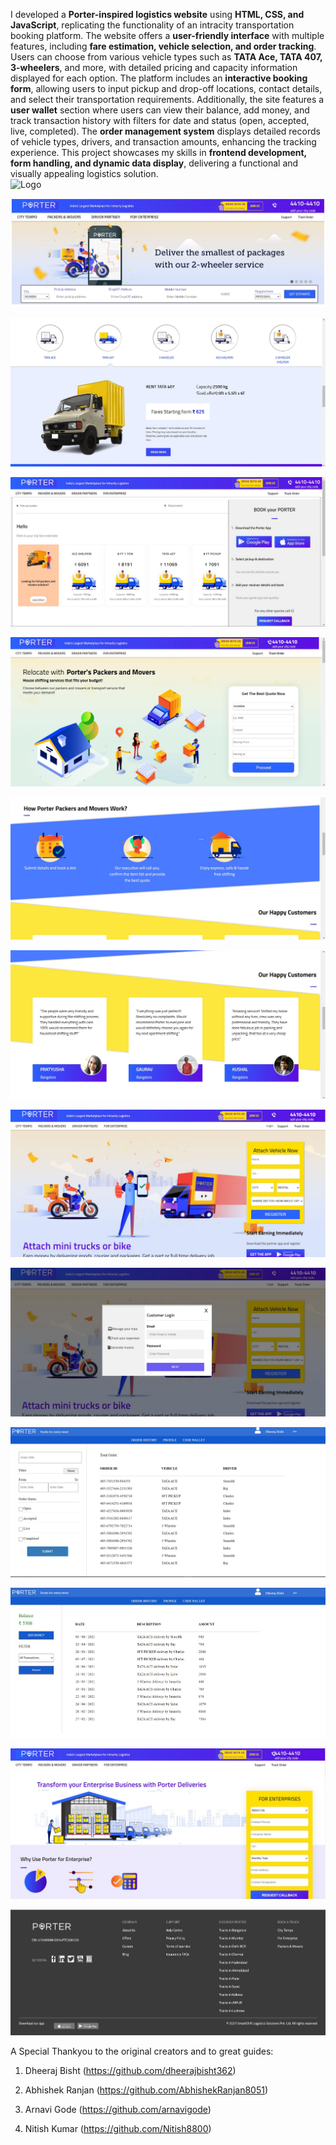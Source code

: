 I developed a **Porter-inspired logistics website** using **HTML, CSS, and JavaScript**, replicating the functionality of an intracity transportation booking platform. The website offers a **user-friendly interface** with multiple features, including **fare estimation, vehicle selection, and order tracking**. Users can choose from various vehicle types such as **TATA Ace, TATA 407, 3-wheelers**, and more, with detailed pricing and capacity information displayed for each option. The platform includes an **interactive booking form**, allowing users to input pickup and drop-off locations, contact details, and select their transportation requirements. Additionally, the site features a **user wallet** section where users can view their balance, add money, and track transaction history with filters for date and status (open, accepted, live, completed). The **order management system** displays detailed records of vehicle types, drivers, and transaction amounts, enhancing the tracking experience. This project showcases my skills in **frontend development, form handling, and dynamic data display**, delivering a functional and visually appealing logistics solution.  
![Logo](https://upload.wikimedia.org/wikipedia/commons/e/eb/Porter-logo.png)

![App Screenshot](https://github.com/dheerajbisht362/constructWeekPorterClone/blob/master/images/0001.JPG)
 
![App Screenshot](https://github.com/dheerajbisht362/constructWeekPorterClone/blob/master/images/0002.JPG)

![App Screenshot](https://github.com/dheerajbisht362/constructWeekPorterClone/blob/master/images/00014.JPG)

![App Screenshot](https://github.com/dheerajbisht362/constructWeekPorterClone/blob/master/images/0005.JPG)

![App Screenshot](https://github.com/dheerajbisht362/constructWeekPorterClone/blob/master/images/0006.JPG)

![App Screenshot](https://github.com/dheerajbisht362/constructWeekPorterClone/blob/master/images/0007.JPG)

![App Screenshot](https://github.com/dheerajbisht362/constructWeekPorterClone/blob/master/images/0008.JPG)

![App Screenshot](https://github.com/dheerajbisht362/constructWeekPorterClone/blob/master/images/00011.JPG)

![App Screenshot](https://github.com/dheerajbisht362/constructWeekPorterClone/blob/master/images/00012.JPG)

![App Screenshot](https://github.com/dheerajbisht362/constructWeekPorterClone/blob/master/images/00013.JPG)

![App Screenshot](https://github.com/dheerajbisht362/constructWeekPorterClone/blob/master/images/00010.JPG)

![App Screenshot](https://github.com/dheerajbisht362/constructWeekPorterClone/blob/master/images/0004.JPG)


A Special Thankyou to the original creators and to great guides:

1. Dheeraj Bisht
   (https://github.com/dheerajbisht362)

2. Abhishek Ranjan
   (https://github.com/AbhishekRanjan8051)

3. Arnavi Gode
   (https://github.com/arnavigode)

4. Nitish Kumar
   (https://github.com/Nitish8800)
